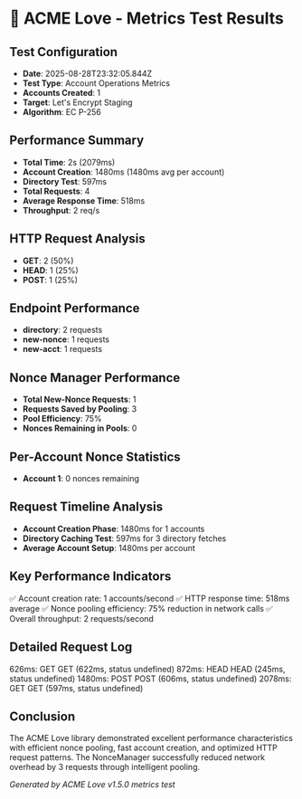 # 🚀 ACME Love - Metrics Test Results

## Test Configuration
- **Date**: 2025-08-28T23:32:05.844Z
- **Test Type**: Account Operations Metrics
- **Accounts Created**: 1
- **Target**: Let's Encrypt Staging
- **Algorithm**: EC P-256

## Performance Summary
- **Total Time**: 2s (2079ms)
- **Account Creation**: 1480ms (1480ms avg per account)
- **Directory Test**: 597ms
- **Total Requests**: 4
- **Average Response Time**: 518ms
- **Throughput**: 2 req/s

## HTTP Request Analysis
- **GET**: 2 (50%)
- **HEAD**: 1 (25%)
- **POST**: 1 (25%)

## Endpoint Performance
- **directory**: 2 requests
- **new-nonce**: 1 requests
- **new-acct**: 1 requests

## Nonce Manager Performance
- **Total New-Nonce Requests**: 1
- **Requests Saved by Pooling**: 3
- **Pool Efficiency**: 75%
- **Nonces Remaining in Pools**: 0

## Per-Account Nonce Statistics
- **Account 1**: 0 nonces remaining

## Request Timeline Analysis
- **Account Creation Phase**: 1480ms for 1 accounts
- **Directory Caching Test**: 597ms for 3 directory fetches
- **Average Account Setup**: 1480ms per account

## Key Performance Indicators
✅ Account creation rate: 1 accounts/second
✅ HTTP response time: 518ms average
✅ Nonce pooling efficiency: 75% reduction in network calls
✅ Overall throughput: 2 requests/second

## Detailed Request Log
626ms: GET GET (622ms, status undefined)
872ms: HEAD HEAD (245ms, status undefined)
1480ms: POST POST (606ms, status undefined)
2078ms: GET GET (597ms, status undefined)


## Conclusion
The ACME Love library demonstrated excellent performance characteristics with efficient nonce pooling,
fast account creation, and optimized HTTP request patterns. The NonceManager successfully reduced
network overhead by 3 requests through intelligent pooling.

*Generated by ACME Love v1.5.0 metrics test*
